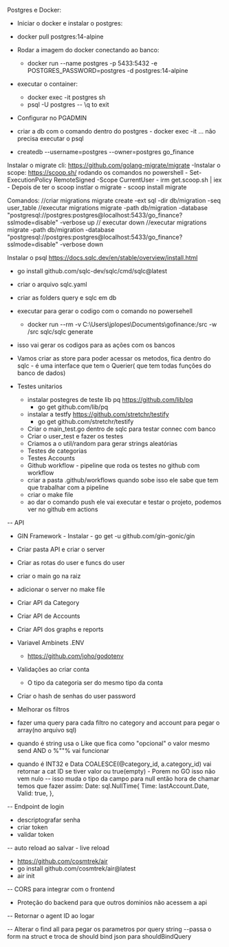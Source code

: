 Postgres e Docker:
 - Iniciar o docker e instalar o postgres:
  - docker pull postgres:14-alpine
- Rodar a imagem do docker conectando ao banco:
  - docker run --name postgres -p 5433:5432 -e POSTGRES_PASSWORD=postgres -d postgres:14-alpine
- executar o container:
  - docker exec -it postgres sh
  - psql -U postgres  -- \q to exit

- Configurar no PGADMIN

- criar a db com o comando dentro do postgres - docker exec -it ... não precisa executar o psql
 - createdb --username=postgres --owner=postgres go_finance
  

Instalar o migrate cli: https://github.com/golang-migrate/migrate
    -Instalar o scope: https://scoop.sh/ rodando os comandos no powershell
        - Set-ExecutionPolicy RemoteSigned -Scope CurrentUser
        - irm get.scoop.sh | iex
    - Depois de ter o scoop instlar o migrate
        - scoop install migrate

Comandos:
//criar migrations
migrate create -ext sql -dir db/migration -seq user_table
//executar migrations
migrate -path db/migration -database "postgresql://postgres:postgres@localhost:5433/go_finance?sslmode=disable" -verbose up
// executar down
//executar migrations
migrate -path db/migration -database "postgresql://postgres:postgres@localhost:5433/go_finance?sslmode=disable" -verbose down


Instalar o psql https://docs.sqlc.dev/en/stable/overview/install.html
 - go install github.com/sqlc-dev/sqlc/cmd/sqlc@latest
 - criar o arquivo sqlc.yaml
 - criar as folders query e sqlc em db 
 - executar para gerar o codigo com o comando no powersehell
    - docker run --rm -v C:\Users\jplopes\Documents\gofinance:/src -w /src sqlc/sqlc generate

- isso vai gerar os codigos para as ações com os bancos
- Vamos criar as store para poder acessar os metodos, fica dentro do sqlc - é uma interface que tem o Querier( que tem todas funções do banco de dados)

- Testes unitarios
     - instalar postegres de teste lib pq https://github.com/lib/pq
        - go get github.com/lib/pq
    - instalar a testfy https://github.com/stretchr/testify
        - go get github.com/stretchr/testify
    - Criar o main_test.go dentro de sqlc para testar connec com banco
    - Criar o user_test e fazer os testes
    - Criamos a o util/random para gerar strings aleatórias
    - Testes de categorias
    - Testes Accounts
  - Github workflow - pipeline que roda os testes no github com workflow
   - criar a pasta .github/workflows quando sobe isso ele sabe que tem que trabalhar com a pipeline
   - criar o make file
   - ao dar o comando push ele vai executar e testar o projeto, podemos ver no github em actions

-- API
 - GIN Framework - Instalar - go get -u github.com/gin-gonic/gin
 - Criar pasta API e criar o server
 - Criar as rotas do user e funcs do user
 - criar o main go na raiz
 - adicionar o server no make file

 - Criar API da Category
 - Criar API de Accounts
 - Criar API dos graphs e reports

- Variavel Ambinets .ENV
  - https://github.com/joho/godotenv

- Validações ao criar conta
  - O tipo da categoria ser do mesmo tipo da conta

- Criar o hash de senhas do user password

- Melhorar os filtros
 - fazer uma query para cada filtro no category and account para pegar o array(no arquivo sql)
 - quando é string usa o Like que fica como "opcional" o valor mesmo send AND o %""% vai funcionar
 - quando é INT32 e Data COALESCE(@category_id, a.category_id) vai retornar a cat ID se tiver valor ou true(empty) - Porem no GO isso não vem nulo -- isso muda o tipo da campo para null então hora de chamar temos que fazer assim:
 Date: sql.NullTime{
			Time:  lastAccount.Date,
			Valid: true,
		},

-- Endpoint de login
 - descriptografar senha
 - criar token
 - validar token

-- auto reload ao salvar - live reload
  - https://github.com/cosmtrek/air
 - go install github.com/cosmtrek/air@latest
  - air init


-- CORS para integrar com o frontend
  - Proteção do backend para que outros dominios não acessem a api
  
-- Retornar o agent ID ao logar

-- Alterar o find all para pegar os parametros por query string
 --passa o form na struct e troca de should bind json para shouldBindQuery



